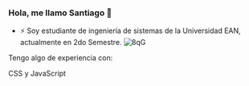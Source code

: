 ### Hola, me llamo Santiago 👋 

- ⚡ Soy estudiante de ingeniería de sistemas de la Universidad EAN, actualmente en 2do Semestre.
![8qG](https://user-images.githubusercontent.com/102564125/160727969-596c0d02-7876-4f48-839e-2ec22ff828ca.gif)


Tengo algo de experiencia con: 

CSS y JavaScript

